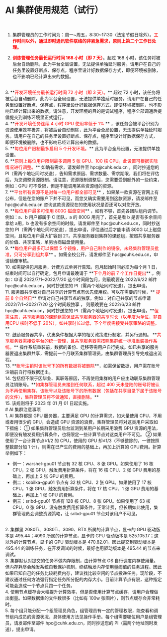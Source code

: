 # AI 集群使用规范（试行）
<br/>  

1. 集群管理员的工作时间为：周一~周五，8:30~17:30（法定节假日除外）。**<font color=red>工作时间以外，通过即时通讯软件联络的非紧急需求，原则上第二个工作日处理。</font>**  
<bc/>  

2. **<font color=red>训练管理任务最长运行时间 168 小时（即 7 天）</font>**。超过 168 小时，该任务将被后台自动删除，此为平台全局设置，无法提供单独延时服务。请用户在自己的任务里设置好断点、保存点，程序里设计好数据保存方式，即便环境被删除，也不影响已经计算出来的数据。  
<br/>  
3. **<font color=red>开发环境任务最长运行时间 72 小时（即 3 天）。</font>** 超过 72 小时，该任务将被后台自动删除，此为平台全局设置，无法提供单独延时服务。请用户在自己的任务里设置好断点、保存点，程序里设计好数据保存方式，即便环境被删除，也不影响已经计算出来的数据。请注意，开发环境的目的是调试程序，程序全部调通后提倡提交到训练环境里正式运行。  
<br/>     
4. **<font color=red>开发环境任务连续 4 小时 GPU 使用率低于 1% </font>** ，该任务会被平台识别为资源使用效率极差，将被后台自动删除，此为平台全局设置，无法提供单独延时服务。请用户在自己的任务里设置好断点、保存点，程序里设计好数据保存方式， 即便环境被删除，也不影响已经计算出来的数据。  
<br/>  
5. **<font color=red>每位用户限制最多启用 5 个开发环境。</font>** 此为平台全局设置，无法提供单独设置。  
<br/>  
6. **<font color=red>原则上每位用户限制最多调用 5 张 GPU、100 核 CPU。此设置可根据实际情况进行调整。</font>** 如确有需求，请发邮件至 hpc@cuhk.edu.cn ，同时抄送您的 PI（需两个地址同时发送），告知需求原因、需求数量、需求期限，我们将在评估后，为您调整资源限制。请注意，资源限制调整后，您需要受到额外的一些约束，例如：GPU 可不受限，但是不能调用某些资源组的资源。  
<br/>  
7. **<font color=red>平台所有资源不是对每一位用户都全部可见</font>** ，如果某一款资源在官网上有公布，但是在您的账户下并不可见，而您又确实需要用到这款资源，请发邮件至 hpc@cuhk.edu.cn 咨询这款资源现在的使用状况是否还可以对您开放。  
<br/>  
8. **<font color=red>每位用户最多可使用 800G 磁盘空间</font>** ，如有不够，首先各团队组内调节。例如：a、b 用户都属于 C 团队，a 的 800G 用完了，首先是看 b 是否有多余空间拿给 a用，b 也没有多余空间的时候，请发邮件至 hpc@cuhk.edu.cn，同时抄送您的 PI（需两个地址同时发送），提出申请，评估通过后才能申请 800G 以上磁盘空间，且每位用户最大扩容到 2T。共享服务器到集群的课题组，按照共享服务器的价值、共享策略，单另协商磁盘使用量。  
<br/>  
9. **<font color=red>每位用户最多可以保留 5 个镜像，用户自己制作的镜像，未经集群管理员批准，只可分享到组共享</font>** 。如需全校公开，请发邮件至 hpc@cuhk.edu.cn，申请镜像审核。  
<br/>  
10. 如需提供包月服务，计费方式单另行告知。包月起始时间必须为每个月 1 日，结束时间可以自行确定。包月申请最晚请于 **<font color=red>下个月的前 7 个工作日提出</font>** 。例如：申请 2022/7/1~2022/7/20 这个时间段包月，则最晚要在 2022/6/22 邮件 hpc@cuhk.edu.cn，同时抄送您的 PI（需两个地址同时发送），提出申请。  
<br/>  
11. 服务器共享者对自己共享的计算节点有优先使用权。可以在需要的时候，**<font color=red> 提前 8 个自然日</font>** 申请对自己共享节点的独享。例如：对自己共享的节点申请 2022/7/1~2022/7/20 这个时间段独享 ， 则最晚要在 2022/6/23 邮件 hpc@cuhk.edu.cn，同时抄送您的 PI（需两个地址同时发送），提出申请。**<font color=red>但需注意，共享服务器的课题组需保证共享服务器的共享时长（以年度为单位，非自用CPU 核时不低于 20%），如共享时长过低，下个年度需接受共享策略的调整。</font>**  
<br/>  
12. 鼓励服务器共享，优惠条件根据大学的相关政策进行制定，并另行通知。 **<font color=red>共享服务器需接受平台的统一管理，且共享服务器需按照集群统一标准重装操作系统。</font>** 操作系统重装前，数据的备份、迁移等需用户自行完成。如已共享的服务器要退出集群共享，需提前一个月联系集群管理员，由集群管理员引导完成退出流程。  
<br/>  
13. **<font color=red>账号注销时该账号下的所有数据将被删除</font>**，如需保留数据，用户需在账号注销前自行将数据迁出。
<br/>  
14. 包括但不限于因毕业、离职等原因，不再使用集群的用户应主动联系集群管理员注销账号。**<font color=red>如集群管理员未接到任何联系，超过 400 天未登陆的账号将被认为不再使用集群，该账号以及该账号下的所有数据（包括在共享目录下属于该账号的文件），集群管理员将不做通知，直接删除。</font>**  
<br/>  
15. 该规则将于 2023 年 01 月 01 日起实施。  
<br/>  
# AI 集群注意事项
<br/>  
1. AI 集群都是 GPU 服务器，主要满足 GPU 的计算需求，如大量使用 CPU，不用或者用很少的 GPU，会造成 GPU 资源的浪费，集群管理员将对这类用户采取如下措施：  
① 如果集群管理员后台监测到某用户长期采用浪费 GPU 资源的用法，即便没有触发费用折算条件，也将限定一些计算节点对这类用户不可见。  
② 如果使用了一台计算节点≥1/2 的 CPU，使用的 GPU 却≤1/3（不够整除的，一律按照整数部分加 1 计），则需在已产生的费用的基础上，再加上折算的 GPU费用。折算举例如下：  

   - 例一：warshel-gpu01 节点有 32 核 CPU、8 张 GPU。如果使用了 16 核 CPU，2 张 GPU，触发费用折算条件，将在 16 核 CPU、2 张 GPU 费用的基础上，再加上 2 张 GPU 的费用。  
   - 例二：kobilka-gpu01 节点有 32 核 CPU、2 张 GPU。如果使用了 17 核 CPU，1 张 GPU，触发费用折算条件，将在 17 核 CPU、1 张 GPU 费用的基础上，再加上 1 张 GPU 的费用。  
   - 例三：sribd-gpu01 节点有 128 核 CPU、8 张 GPU。如果使用了 63 核 CPU，0 张 GPU，没有触发费用折算条件，正常计费，但长期如此使用，集群管理员会调整资源策略，让 sribd-gpu01 节点对该用户不可见。  

<br/>   
2. 集群里 2080Ti、3080Ti、3090、RTX 所属的计算节点，显卡的 GPU 驱动版本是 495.44；4090 所属的计算节点，显卡的 GPU 驱动版本是 525.105.17；这以外的计算节点，显卡的 GPU 驱动版本是 470.82.01。因此提交到驱动版本是 495.44 的训练任务，在开发调试的时候，最好也用驱动版本是 495.44 的节点来调试。  

<br/>   
3. 集群默认对提交的任务不做内存限制，由计算节点 OS 自行调度内存使用量。但内存耗尽会触发系统自我保护机制，终结触发内存使用量阈值的任务进程。因此如果已知自己的任务比较耗费内存，建议找比较空闲的节点投递任务。现阶段，不建议通过任何方法强行指定任务所分配的内存大小。目前计算节点有限，这种指定可能会造成一个节点只跑一个任务。  

<br/>  
4. 使用节点缓存会大幅提升计算效率，但是否使用计算节点缓存，请用户合理做出衡量。如果数据集的文件数很多（比如有 100w 张图片），则节点缓存会非常耗时。  

<br/>  
5. 每个组只能分配一个组管理员角色，组管理员有一定的管理权限，能查看和调节组内成员的资源状况，具体使用方法见操作手册。每个组需要哪位用户是组管理员，请发邮件至邮件 hpc@cuhk.edu.cn，同时抄送您的 PI（需两个地址同时发送），提出申请。  
